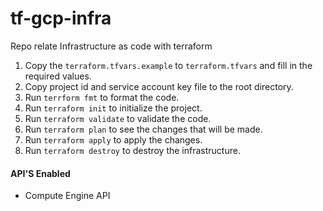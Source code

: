 # tf-gcp-infra
Repo relate Infrastructure as code with terraform 

1. Copy the `terraform.tfvars.example` to `terraform.tfvars` and fill in the required values.
2. Copy project id and service account key file to the root directory.
3. Run `terrform fmt` to format the code.
4. Run `terraform init` to initialize the project.
5. Run `terraform validate` to validate the code.
6. Run `terraform plan` to see the changes that will be made.
7. Run `terraform apply` to apply the changes.
8. Run `terraform destroy` to destroy the infrastructure.



#### API'S Enabled 
- Compute Engine API
